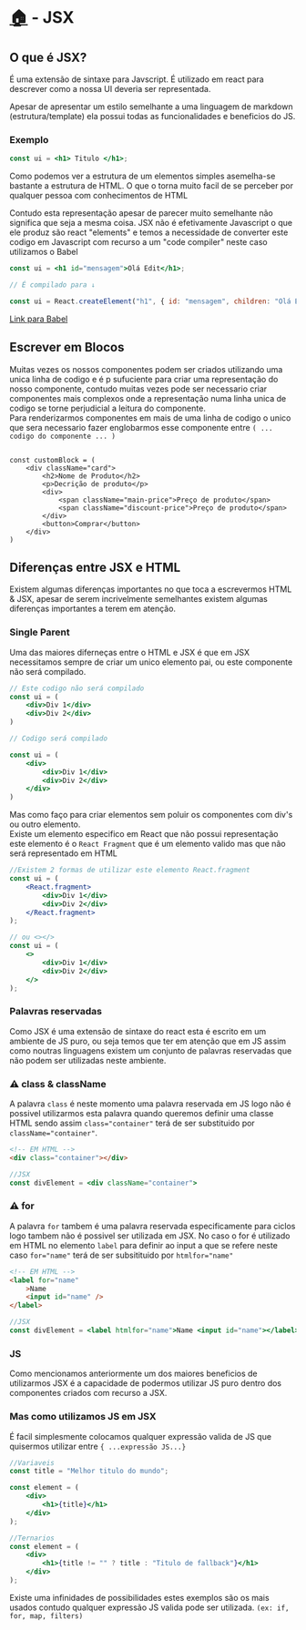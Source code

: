 # [🏠](./README.md) - JSX

## O que é JSX?

É uma extensão de sintaxe para Javscript. É utilizado em react para descrever como a nossa UI deveria ser representada.

Apesar de apresentar um estilo semelhante a uma linguagem de markdown (estrutura/template) ela possui todas as funcionalidades e beneficios do JS.

### Exemplo

```jsx
const ui = <h1> Titulo </h1>;
```

Como podemos ver a estrutura de um elementos simples asemelha-se bastante a estrutura de HTML. O que o torna muito facil de se perceber por qualquer pessoa com conhecimentos de HTML

Contudo esta representação apesar de parecer muito semelhante não significa que seja a mesma coisa. JSX não é efetivamente Javascript o que ele produz são react "elements" e temos a necessidade de converter este codigo em Javascript com recurso a um "code compiler" neste caso utilizamos o Babel

```jsx
const ui = <h1 id="mensagem">Olá Edit</h1>;

// É compilado para ↓

const ui = React.createElement("h1", { id: "mensagem", children: "Olá Edit" });
```

[Link para Babel](https://babeljs.io/repl#?browsers=defaults%2C%20not%20ie%2011%2C%20not%20ie_mob%2011&build=&builtIns=App&corejs=3.21&spec=false&loose=false&code_lz=MYewdgzgLgBArgSxgXhgHgCYIG42AGwEMIIA5QgWwFNkAiUMKQhMKgJ1oD40IAHQsJwDyRNAHo-AzukmCAolijjZ3MVmycAUEA&debug=false&forceAllTransforms=false&shippedProposals=false&circleciRepo=&evaluate=false&fileSize=false&timeTravel=false&sourceType=module&lineWrap=true&presets=react&prettier=true&targets=&version=7.20.4&externalPlugins=&assumptions=%7B%7D)

## Escrever em Blocos

Muitas vezes os nossos componentes podem ser criados utilizando uma unica linha de codigo e é p sufuciente para criar uma representação do nosso componente, contudo muitas vezes pode ser necessario criar componentes mais complexos onde a representação numa linha unica de codigo se torne perjudicial a leitura do componente.  
Para renderizarmos componentes em mais de uma linha de codigo o unico que sera necessario fazer englobarmos esse componente entre `( ... codigo do componente ... )`

```JSX

const customBlock = (
    <div className="card">
        <h2>Nome de Produto</h2>
        <p>Decrição de produto</p>
        <div>
            <span className="main-price">Preço de produto</span>
            <span className="discount-price">Preço de produto</span>
        </div>
        <button>Comprar</button>
    </div>
)
```

## Diferenças entre JSX e HTML

Existem algumas diferenças importantes no que toca a escrevermos HTML & JSX, apesar de serem incrivelmente semelhantes existem algumas diferenças importantes a terem em atenção.

### Single Parent

Uma das maiores diferneças entre o HTML e JSX é que em JSX necessitamos sempre de criar um unico elemento pai, ou este componente não será compilado.

```jsx
// Este codigo não será compilado
const ui = (
    <div>Div 1</div>
    <div>Div 2</div>
)

// Codigo será compilado

const ui = (
    <div>
        <div>Div 1</div>
        <div>Div 2</div>
    </div>
)
```

Mas como faço para criar elementos sem poluir os componentes com div's ou outro elemento.  
Existe um elemento especifico em React que não possui representação este elemento é o `React Fragment` que é um elemento valido mas que não será representado em HTML

```jsx
//Existem 2 formas de utilizar este elemento React.fragment
const ui = (
	<React.fragment>
		<div>Div 1</div>
		<div>Div 2</div>
	</React.fragment>
);

// ou <></>
const ui = (
	<>
		<div>Div 1</div>
		<div>Div 2</div>
	</>
);
```

### Palavras reservadas

Como JSX é uma extensão de sintaxe do react esta é escrito em um ambiente de JS puro, ou seja temos que ter em atenção que em JS assim como noutras linguagens existem um conjunto de palavras reservadas que não podem ser utilizadas neste ambiente.

### ⚠️ class & className

A palavra `class` é neste momento uma palavra reservada em JS logo não é possivel utilizarmos esta palavra quando queremos definir uma classe HTML sendo assim `class="container"` terá de ser substituido por `className="container"`.

```html
<!-- EM HTML -->
<div class="container"></div>
```

```jsx
//JSX
const divElement = <div className="container">

```

### ⚠️ for

A palavra `for` tambem é uma palavra reservada especificamente para ciclos logo tambem não é possivel ser utilizada em JSX. No caso o for é utilizado em HTML no elemento `label` para definir ao input a que se refere neste caso `for="name"` terá de ser subsitituido por `htmlfor="name"`

```html
<!-- EM HTML -->
<label for="name"
	>Name
	<input id="name" />
</label>
```

```jsx
//JSX
const divElement = <label htmlfor="name">Name <input id="name"></label>
```

### JS

Como mencionamos anteriormente um dos maiores beneficios de utilizarmos JSX é a capacidade de podermos utilizar JS puro dentro dos componentes criados com recurso a JSX.

### Mas como utilizamos JS em JSX

É facil simplesmente colocamos qualquer expressão valida de JS que quisermos utilizar entre `{ ...expressão JS...}`

```jsx
//Variaveis
const title = "Melhor titulo do mundo";

const element = (
	<div>
		<h1>{title}</h1>
	</div>
);

//Ternarios
const element = (
	<div>
		<h1>{title != "" ? title : "Titulo de fallback"}</h1>
	</div>
);
```

Existe uma infinidades de possibilidades estes exemplos são os mais usados contudo qualquer expressão JS valida pode ser utilizada. `(ex: if, for, map, filters)`
